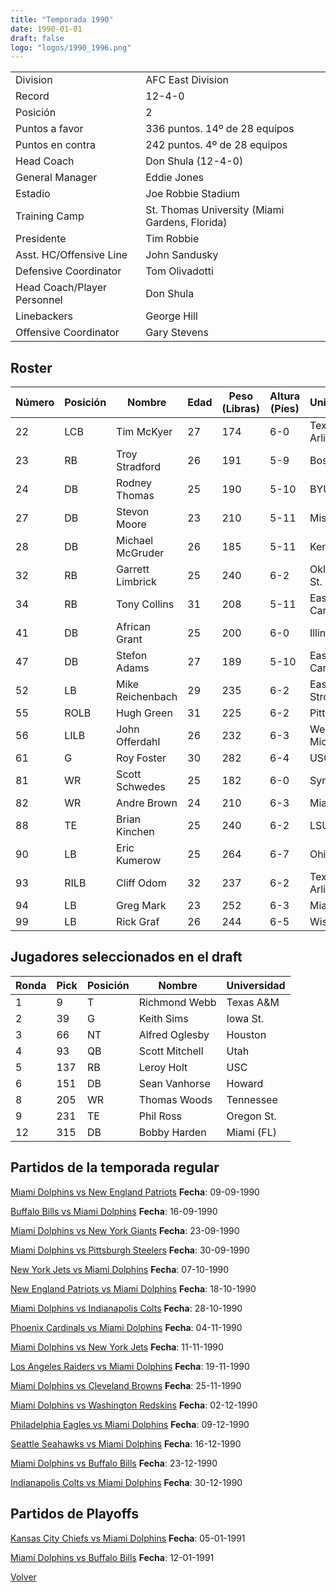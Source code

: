 ```yaml
---
title: "Temporada 1990"
date: 1990-01-01
draft: false
logo: "logos/1990_1996.png"
---
```


|                      |                      |
|-------------------------|---------------------------|
| Division               | AFC East Division            |
| Record                 | 12-4-0              |
| Posición               | 2            |
| Puntos a favor         | 336 puntos. 14º de 28 equipos           |
| Puntos en contra       | 242 puntos. 4º de 28 equipos       |
| Head Coach             | Don Shula (12-4-0)               |
| General Manager        | Eddie Jones      |
| Estadio                | Joe Robbie Stadium             |
| Training Camp          | St. Thomas University (Miami Gardens, Florida)        |
| Presidente | Tim Robbie |
| Asst. HC/Offensive Line | John Sandusky |
| Defensive Coordinator | Tom Olivadotti |
| Head Coach/Player Personnel | Don Shula |
| Linebackers | George Hill |
| Offensive Coordinator | Gary Stevens |


## Roster

| Número | Posición | Nombre           | Edad | Peso (Libras) | Altura (Píes) | Universidad          |
|--------|----------|------------------|------|---------------|---------------|----------------------|
| 22 | LCB | Tim McKyer | 27 | 174 | 6-0 | Texas-Arlington |
| 23 | RB | Troy Stradford | 26 | 191 | 5-9 | Boston Col. |
| 24 | DB | Rodney Thomas | 25 | 190 | 5-10 | BYU |
| 27 | DB | Stevon Moore | 23 | 210 | 5-11 | Mississippi |
| 28 | DB | Michael McGruder | 26 | 185 | 5-11 | Kent St. |
| 32 | RB | Garrett Limbrick | 25 | 240 | 6-2 | Oklahoma St. |
| 34 | RB | Tony Collins | 31 | 208 | 5-11 | East Carolina |
| 41 | DB | African Grant | 25 | 200 | 6-0 | Illinois |
| 47 | DB | Stefon Adams | 27 | 189 | 5-10 | East Carolina |
| 52 | LB | Mike Reichenbach | 29 | 235 | 6-2 | East Stroudsburg |
| 55 | ROLB | Hugh Green | 31 | 225 | 6-2 | Pittsburgh |
| 56 | LILB | John Offerdahl | 26 | 232 | 6-3 | Western Michigan |
| 61 | G | Roy Foster | 30 | 282 | 6-4 | USC |
| 81 | WR | Scott Schwedes | 25 | 182 | 6-0 | Syracuse |
| 82 | WR | Andre Brown | 24 | 210 | 6-3 | Miami (FL) |
| 88 | TE | Brian Kinchen | 25 | 240 | 6-2 | LSU |
| 90 | LB | Eric Kumerow | 25 | 264 | 6-7 | Ohio St. |
| 93 | RILB | Cliff Odom | 32 | 237 | 6-2 | Texas-Arlington |
| 94 | LB | Greg Mark | 23 | 252 | 6-3 | Miami (FL) |
| 99 | LB | Rick Graf | 26 | 244 | 6-5 | Wisconsin |


## Jugadores seleccionados en el draft

| Ronda | Pick | Posición | Nombre           | Universidad          |
|-------|------|----------|------------------|----------------------|
| 1 | 9 | T | Richmond Webb | Texas A&M |
| 2 | 39 | G | Keith Sims | Iowa St. |
| 3 | 66 | NT | Alfred Oglesby | Houston |
| 4 | 93 | QB | Scott Mitchell | Utah |
| 5 | 137 | RB | Leroy Holt | USC |
| 6 | 151 | DB | Sean Vanhorse | Howard |
| 8 | 205 | WR | Thomas Woods | Tennessee |
| 9 | 231 | TE | Phil Ross | Oregon St. |
| 12 | 315 | DB | Bobby Harden | Miami (FL) |


## Partidos de la temporada regular

[Miami Dolphins vs New England Patriots](/historia/partidos/mia-ne-19900909) **Fecha**: 09-09-1990

[Buffalo Bills vs Miami Dolphins](/historia/partidos/buf-mia-19900916) **Fecha**: 16-09-1990

[Miami Dolphins vs New York Giants](/historia/partidos/mia-nyg-19900923) **Fecha**: 23-09-1990

[Miami Dolphins vs Pittsburgh Steelers](/historia/partidos/mia-pit-19900930) **Fecha**: 30-09-1990

[New York Jets vs Miami Dolphins](/historia/partidos/nyj-mia-19901007) **Fecha**: 07-10-1990

[New England Patriots vs Miami Dolphins](/historia/partidos/ne-mia-19901018) **Fecha**: 18-10-1990

[Miami Dolphins vs Indianapolis Colts](/historia/partidos/mia-ind-19901028) **Fecha**: 28-10-1990

[Phoenix Cardinals vs Miami Dolphins](/historia/partidos/phx-mia-19901104) **Fecha**: 04-11-1990

[Miami Dolphins vs New York Jets](/historia/partidos/mia-nyj-19901111) **Fecha**: 11-11-1990

[Los Angeles Raiders vs Miami Dolphins](/historia/partidos/rai-mia-19901119) **Fecha**: 19-11-1990

[Miami Dolphins vs Cleveland Browns](/historia/partidos/mia-cle-19901125) **Fecha**: 25-11-1990

[Miami Dolphins vs Washington Redskins](/historia/partidos/mia-was-19901202) **Fecha**: 02-12-1990

[Philadelphia Eagles vs Miami Dolphins](/historia/partidos/phi-mia-19901209) **Fecha**: 09-12-1990

[Seattle Seahawks vs Miami Dolphins](/historia/partidos/sea-mia-19901216) **Fecha**: 16-12-1990

[Miami Dolphins vs Buffalo Bills](/historia/partidos/mia-buf-19901223) **Fecha**: 23-12-1990

[Indianapolis Colts vs Miami Dolphins](/historia/partidos/ind-mia-19901230) **Fecha**: 30-12-1990




## Partidos de Playoffs

[Kansas City Chiefs vs Miami Dolphins](/historia/partidos/kc-mia-19910105) **Fecha**: 05-01-1991

[Miami Dolphins vs Buffalo Bills](/historia/partidos/mia-buf-19910112) **Fecha**: 12-01-1991




[Volver](/historia)